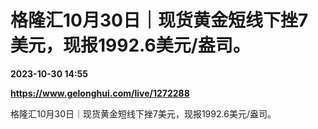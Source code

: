 # 格隆汇10月30日｜现货黄金短线下挫7美元，现报1992.6美元/盎司。

**2023-10-30 14:55**

**https://www.gelonghui.com/live/1272288**

格隆汇10月30日｜现货黄金短线下挫7美元，现报1992.6美元/盎司。